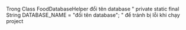 Trong Class FoodDatabaseHelper đổi tên database " private static final String DATABASE_NAME = "đổi tên database"; " để tránh bị lỗi khi chạy project
